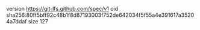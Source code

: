 version https://git-lfs.github.com/spec/v1
oid sha256:80ff5bff92c48b1f8d87193003f752de642034f5f55a4e391617a35204a7ddaf
size 127
